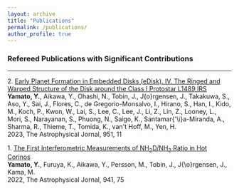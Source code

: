 ```yaml
---
layout: archive
title: "Publications"
permalink: /publications/
author_profile: true
---
```


<!-- {% if author.googlescholar %}
  You can also find my articles on <u><a href="{{author.googlescholar}}">my Google Scholar profile</a>.</u>
{% endif %}

{% include base_path %}

{% for post in site.publications reversed %}
  {% include archive-single.html %}
{% endfor %} -->

### Refereed Publications with Significant Contributions
------

2\. [Early Planet Formation in Embedded Disks (eDisk). IV. The Ringed and Warped Structure of the Disk around the Class I Protostar L1489 IRS](https://ui.adsabs.harvard.edu/abs/2023ApJ...951...11Y)  
**Yamato, Y.**, Aikawa, Y., Ohashi, N., Tobin, J., J\{o}rgensen, J., Takakuwa, S., Aso, Y., Sai, J., Flores, C., de Gregorio-Monsalvo, I., Hirano, S., Han, I., Kido, M., Koch, P., Kwon, W., Lai, S., Lee, C., Lee, J., Li, Z., Lin, Z., Looney, L., Mori, S., Narayanan, S., Phuong, N., Saigo, K., Santamar{\'\i}a-Miranda, A., Sharma, R., Thieme, T., Tomida, K., van't Hoff, M., Yen, H.  
2023, The Astrophysical Jornal, 951, 11

1\. [The First Interferometric Measurements of NH$_{2}$D/NH$_{3}$ Ratio in Hot Corinos](https://ui.adsabs.harvard.edu/abs/2022ApJ...941...75Y)  
**Yamato, Y.**, Furuya, K., Aikawa, Y., Persson, M., Tobin, J., J{\o}rgensen, J., Kama, M.  
2022, The Astrophysical Jornal, 941, 75
